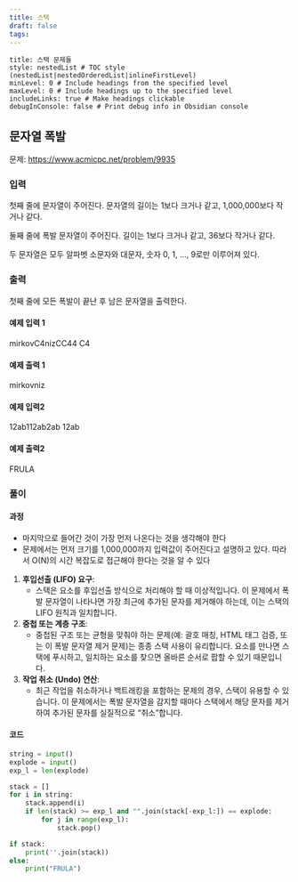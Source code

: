 ```yaml
---
title: 스택
draft: false
tags:
---
```

```table-of-contents
title: 스택 문제들
style: nestedList # TOC style (nestedList|nestedOrderedList|inlineFirstLevel)
minLevel: 0 # Include headings from the specified level
maxLevel: 0 # Include headings up to the specified level
includeLinks: true # Make headings clickable
debugInConsole: false # Print debug info in Obsidian console
```
## 문자열 폭발
문제: https://www.acmicpc.net/problem/9935

### 입력
첫째 줄에 문자열이 주어진다. 문자열의 길이는 1보다 크거나 같고, 1,000,000보다 작거나 같다.

둘째 줄에 폭발 문자열이 주어진다. 길이는 1보다 크거나 같고, 36보다 작거나 같다.

두 문자열은 모두 알파벳 소문자와 대문자, 숫자 0, 1, ..., 9로만 이루어져 있다.
### 출력
첫째 줄에 모든 폭발이 끝난 후 남은 문자열을 출력한다.
#### 예제 입력 1
mirkovC4nizCC44
C4
#### 예제 출력 1
mirkovniz
#### 예제 입력2
12ab112ab2ab
12ab
#### 예제 출력2
FRULA
### 풀이
#### 과정
- 마지막으로 들어간 것이 가장 먼저 나온다는 것을 생각해야 한다
- 문제에서는 먼저 크기를 1,000,000까지 입력값이 주어진다고 설명하고 있다. 따라서 O(N)의 시간 복잡도로 접근해야 한다는 것을 알 수 있다
1. **후입선출 (LIFO) 요구**:
	- 스택은 요소를 후입선출 방식으로 처리해야 할 때 이상적입니다. 이 문제에서 폭발 문자열이 나타나면 가장 최근에 추가된 문자를 제거해야 하는데, 이는 스택의 LIFO 원칙과 일치합니다.
2. **중첩 또는 계층 구조**:
	- 중첩된 구조 또는 균형을 맞춰야 하는 문제(예: 괄호 매칭, HTML 태그 검증, 또는 이 폭발 문자열 제거 문제)는 종종 스택 사용이 유리합니다. 요소를 만나면 스택에 푸시하고, 일치하는 요소를 찾으면 올바른 순서로 팝할 수 있기 때문입니다.
3. **작업 취소 (Undo) 연산**:
	- 최근 작업을 취소하거나 백트래킹을 포함하는 문제의 경우, 스택이 유용할 수 있습니다. 이 문제에서는 폭발 문자열을 감지할 때마다 스택에서 해당 문자를 제거하여 추가된 문자를 실질적으로 “취소”합니다.
#### 코드
```python
string = input()
explode = input()
exp_l = len(explode)

stack = []
for i in string:
    stack.append(i)
    if len(stack) >= exp_l and "".join(stack[-exp_l:]) == explode:
        for j in range(exp_l):
            stack.pop()

if stack:
    print(''.join(stack))
else:
    print("FRULA")
```
